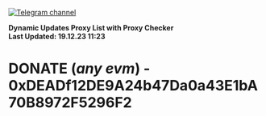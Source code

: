 [![Telegram channel](https://img.shields.io/endpoint?url=https://runkit.io/damiankrawczyk/telegram-badge/branches/master?url=https://t.me/n4z4v0d)](https://t.me/n4z4v0d) 

**Dynamic Updates Proxy List with Proxy Checker**  
**Last Updated: 19.12.23 11:23**

# DONATE (_any evm_) - 0xDEADf12DE9A24b47Da0a43E1bA70B8972F5296F2
